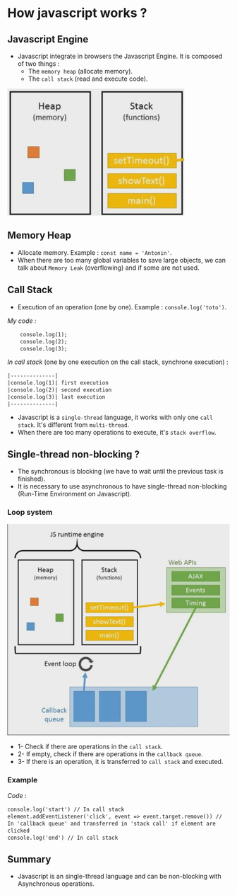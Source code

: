 # How javascript works ?

## Javascript Engine

* Javascript integrate in browsers the Javascript Engine. It is composed of two things :
  * The `memory heap` (allocate memory).
  * The `call stack` (read and execute code).

![Engine](docs/simple-engine.JPG#center)

## Memory Heap

* Allocate memory. Example : `const name = 'Antonin'`.
* When there are too many global variables to save large objects, we can talk about `Memory Leak` (overflowing) and if some are not used.

## Call Stack

* Execution of an operation (one by one). Example : `console.log('toto')`.

*My code :*

```
	console.log(1);
	console.log(2);
	console.log(3);
```

*In call stack* (one by one execution on the call stack, synchrone execution) :

```
|--------------|
|console.log(1)| first execution
|console.log(2)| second execution
|console.log(3)| last execution
|--------------|
```

* Javascript is a `single-thread` language, it works with only one `call stack`. It's different from `multi-thread`.
* When there are too many operations to execute, it's `stack overflow`.

## Single-thread non-blocking ?

* The synchronous is blocking (we have to wait until the previous task is finished).
* It is necessary to use asynchronous to have single-thread non-blocking (Run-Time Environment on Javascript).

### Loop system

![Engine](docs/engine.JPG#center)

* 1- Check if there are operations in the `call stack`.
* 2- If empty, check if there are operations in the `callback queue`.
* 3- If there is an operation, it is transferred to `call stack` and executed.

### Example

*Code* :

```
console.log('start') // In call stack
element.addEventListener('click', event => event.target.remove()) // In 'callback queue' and transferred in 'stack call' if element are clicked
console.log('end') // In call stack
```

## Summary

* Javascript is an single-thread language and can be non-blocking with Asynchronous operations.